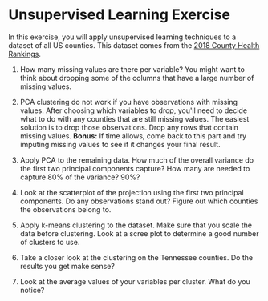 # Unsupervised Learning Exercise

In this exercise, you will apply unsupervised learning techniques to a dataset of all US counties. This dataset comes from the [2018 County Health Rankings](https://www.countyhealthrankings.org/explore-health-rankings/rankings-data-documentation). 

1. How many missing values are there per variable? You might want to think about dropping some of the columns that have a large number of missing values.

2. PCA clustering do not work if you have observations with missing values. After choosing which variables to drop, you'll need to decide what to do with any counties that are still missing values. The easiest solution is to drop those observations. Drop any rows that contain missing values. **Bonus:** If time allows, come back to this part and try imputing missing values to see if it changes your final result.

3. Apply PCA to the remaining data. How much of the overall variance do the first two principal components capture? How many are needed to capture 80% of the variance? 90%?

4. Look at the scatterplot of the projection using the first two principal components. Do any observations stand out? Figure out which counties the observations belong to.

5. Apply k-means clustering to the dataset. Make sure that you scale the data before clustering. Look at a scree plot to determine a good number of clusters to use. 

6. Take a closer look at the clustering on the Tennessee counties. Do the results you get make sense?

7. Look at the average values of your variables per cluster. What do you notice?